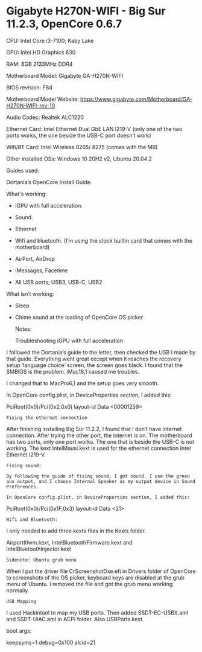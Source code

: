 # Gigabyte H270N-WIFI - Big Sur 11.2.3, OpenCore 0.6.7

CPU: Intel Core i3-7100; Kaby Lake

GPU: Intel HD Graphics 630

RAM: 8GB 2133MHz DDR4

Motherboard Model: Gigabyte GA-H270N-WIFI

BIOS revision: F8d

Motherboard Model Website: https://www.gigabyte.com/Motherboard/GA-H270N-WIFI-rev-10

Audio Codec: Realtek ALC1220

Ethernet Card: Intel Ethernet Dual GbE LAN I219-V (only one of the two ports works, the one beside the USB-C port doesn’t work)

Wifi/BT Card: Intel Wireless 8265/ 8275 (comes with the MB)

Other installed OSs: Windows 10 20H2 v2, Ubuntu 20.04.2

Guides used:

Dortania’s OpenCore Install Guide.

What's working:

- iGPU with full acceleration.

- Sound.

- Ethernet

- Wifi and bluetooth. (I’m using the stock builtin card that comes with the motherboard)

- AirPort, AirDrop

- iMessages, Facetime

- All USB ports; USB3, USB-C, USB2

What isn’t working:

- Sleep

- Chime sound at the loading of OpenCore OS picker


    Notes:

    Troubleshooting iGPU with full acceleration

I followed the Dortania’s guide to the letter, then checked the USB I made by that guide. Everything went great except when it reaches the recovery setup ‘language choice’ screen, the screen goes black. I found that the SMBIOS is the problem. iMac18,1 caused me troubles.

I changed that to MacPro6,1 and the setup goes very smooth.

In OpenCore config.plist, in DeviceProperties section, I added this:

PciRoot(0x0)/Pci(0x2,0x0)
    layout-id                 Data         <00001259>

    Fixing the ethernet connection

After finishing installing Big Sur 11.2.2, I found that I don’t have internet connection. After trying the other port, the internet is on. The motherboard has two ports, only one port works. The one that is beside the USB-C is not working. The kext IntelMausi.kext is used for the ethernet connection Intel Ethernet I219-V.

    Fixing sound:

    By following the guide of fixing sound, I got sound. I use the green aux output, and I choose Internal Speaker as my output device in Sound Preferences.

    In OpenCore config.plist, in DeviceProperties section, I added this:


PciRoot(0x0)/Pci(0x1F,0x3)
    layout-id                 Data         <21>

    Wifi and Bluetooth:

I only needed to add three kexts files in the Kexts folder.

AirportItlwm.kext, IntelBluetoothFirmware.kext and IntelBluetoothInjector.kext

    Sidenote: Ubuntu grub menu

When I put the driver file CrScreenshotDxe.efi in Drivers folder of OpenCore to screenshots of the OS picker, keyboard keys are disabled at the grub menu of Ubuntu. I removed the file and got the grub menu working normally.

    USB Mapping

I used Hackintool to map my USB ports. Then added SSDT-EC-USBX.aml and SSDT-UIAC.aml in ACPI folder. Also USBPorts.kext.

boot args:

keepsyms=1 debug=0x100 alcid=21
